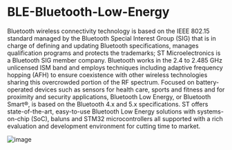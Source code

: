 # BLE-Bluetooth-Low-Energy

Bluetooth wireless connectivity technology is based on the IEEE 802.15 standard managed by the Bluetooth Special Interest Group (SIG) that is in charge of defining and updating Bluetooth specifications, manages qualification programs and protects the trademarks; ST Microelectronics is a Bluetooth SIG member company. Bluetooth works in the 2.4 to 2.485 GHz unlicensed ISM band and employs techniques including adaptive frequency hopping (AFH) to ensure coexistence with other wireless technologies sharing this overcrowded portion of the RF spectrum. Focused on battery-operated devices such as sensors for health care, sports and fitness and for proximity and security applications, Bluetooth Low Energy, or Bluetooth Smart®, is based on the Bluetooth 4.x and 5.x specifications. ST offers state-of-the-art, easy-to-use Bluetooth Low Energy solutions with systems-on-chip (SoC), baluns and STM32 microcontrollers all supported with a rich evaluation and development environment for cutting time to market.


![image](https://raw.githubusercontent.com/vipinkumarpawar/BLE-Bluetooth-Low-Energy/main/BLEBlock1.png)


